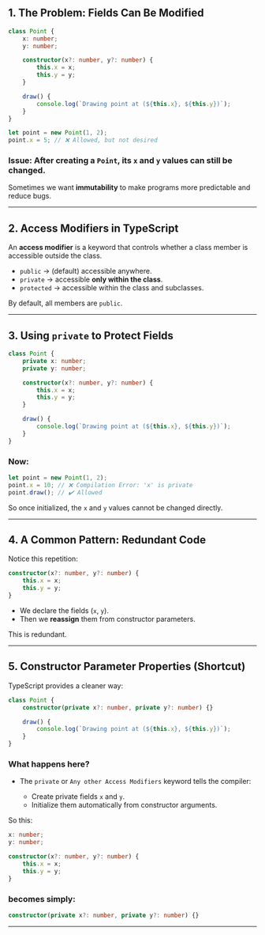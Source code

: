 
## 1. The Problem: Fields Can Be Modified

```ts
class Point {
    x: number;
    y: number;

    constructor(x?: number, y?: number) {
        this.x = x;
        this.y = y;
    }

    draw() {
        console.log(`Drawing point at (${this.x}, ${this.y})`);
    }
}

let point = new Point(1, 2);
point.x = 5; // ❌ Allowed, but not desired
```

### Issue: After creating a `Point`, its `x` and `y` values can still be changed.
Sometimes we want **immutability** to make programs more predictable and reduce bugs.

---

## 2. Access Modifiers in TypeScript

An **access modifier** is a keyword that controls whether a class member is accessible outside the class.

* `public` → (default) accessible anywhere.
* `private` → accessible **only within the class**.
* `protected` → accessible within the class and subclasses.

By default, all members are `public`.

---

## 3. Using `private` to Protect Fields

```ts
class Point {
    private x: number;
    private y: number;

    constructor(x?: number, y?: number) {
        this.x = x;
        this.y = y;
    }

    draw() {
        console.log(`Drawing point at (${this.x}, ${this.y})`);
    }
}
```

### Now:

```ts
let point = new Point(1, 2);
point.x = 10; // ❌ Compilation Error: 'x' is private
point.draw(); // ✔️ Allowed
```

So once initialized, the `x` and `y` values cannot be changed directly.

---

## 4. A Common Pattern: Redundant Code

Notice this repetition:

```ts
constructor(x?: number, y?: number) {
    this.x = x;
    this.y = y;
}
```

* We declare the fields (`x`, `y`).
* Then we **reassign** them from constructor parameters.

This is redundant.

---

## 5. Constructor Parameter Properties (Shortcut)

TypeScript provides a cleaner way:

```ts
class Point {
    constructor(private x?: number, private y?: number) {}

    draw() {
        console.log(`Drawing point at (${this.x}, ${this.y})`);
    }
}
```

### What happens here?

* The `private` or `Any other Access Modifiers` keyword tells the compiler:

  * Create private fields `x` and `y`.
  * Initialize them automatically from constructor arguments.

So this:

```ts
x: number;
y: number;

constructor(x?: number, y?: number) {
    this.x = x;
    this.y = y;
}
```

### becomes simply:

```ts
constructor(private x?: number, private y?: number) {}
```

---



